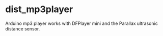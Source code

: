 # dist_mp3player
Arduino mp3 player works with DFPlayer mini and the Parallax ultrasonic distance sensor.
